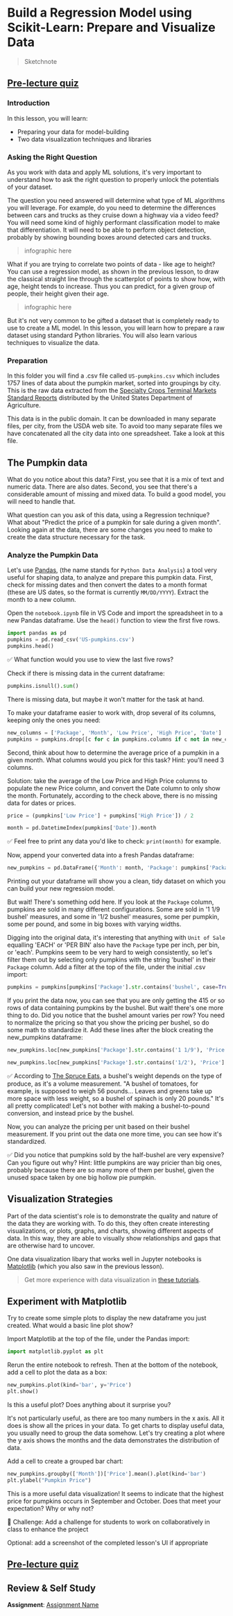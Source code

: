 # Build a Regression Model using Scikit-Learn: Prepare and Visualize Data

> Sketchnote
## [Pre-lecture quiz](https://jolly-sea-0a877260f.azurestaticapps.net/quiz/7/)

### Introduction

In this lesson, you will learn:
- Preparing your data for model-building
- Two data visualization techniques and libraries
### Asking the Right Question

As you work with data and apply ML solutions, it's very important to understand how to ask the right question to properly unlock the potentials of your dataset. 

The question you need answered will determine what type of ML algorithms you will leverage. For example, do you need to determine the differences between cars and trucks as they cruise down a highway via a video feed? You will need some kind of highly performant classification model to make that differentiation. It will need to be able to perform object detection, probably by showing bounding boxes around detected cars and trucks.

> infographic here

What if you are trying to correlate two points of data - like age to height? You can use a regression model, as shown in the previous lesson, to draw the classical straight line through the scatterplot of points to show how, with age, height tends to increase. Thus you can predict, for a given group of people, their height given their age.

> infographic here

But it's not very common to be gifted a dataset that is completely ready to use to create a ML model. In this lesson, you will learn how to prepare a raw dataset using standard Python libraries. You will also learn various techniques to visualize the data.
### Preparation

In this folder you will find a .csv file called `US-pumpkins.csv` which includes 1757 lines of data about the pumpkin market, sorted into groupings by city. This is the raw data extracted from the [Specialty Crops Terminal Markets Standard Reports](https://www.marketnews.usda.gov/mnp/fv-report-config-step1?type=termPrice) distributed by the United States Department of Agriculture. 

This data is in the public domain. It can be downloaded in many separate files, per city, from the USDA web site. To avoid too many separate files we have concatenated all the city data into one spreadsheet. Take a look at this file.
## The Pumpkin data

What do you notice about this data? First, you see that it is a mix of text and numeric data. There are also dates. Second, you see that there's a considerable amount of missing and mixed data. To build a good model, you will need to handle that. 

What question can you ask of this data, using a Regression technique? What about "Predict the price of a pumpkin for sale during a given month". Looking again at the data, there are some changes you need to make to create the data structure necessary for the task. 
### Analyze the Pumpkin Data

Let's use [Pandas](https://pandas.pydata.org/), (the name stands for `Python Data Analysis`) a tool very useful for shaping data, to analyze and prepare this pumpkin data. First, check for missing dates and then convert the dates to a month format (these are US dates, so the format is currently `MM/DD/YYYY`). Extract the month to a new column.

Open the `notebook.ipynb` file in VS Code and import the spreadsheet in to a new Pandas dataframe. Use the `head()` function to view the first five rows.

```python
import pandas as pd
pumpkins = pd.read_csv('US-pumpkins.csv')
pumpkins.head()
```

✅ What function would you use to view the last five rows?

Check if there is missing data in the current dataframe:

```python
pumpkins.isnull().sum()
```

There is missing data, but maybe it won't matter for the task at hand.

To make your dataframe easier to work with, drop several of its columns, keeping only the ones you need: 

```python
new_columns = ['Package', 'Month', 'Low Price', 'High Price', 'Date']
pumpkins = pumpkins.drop([c for c in pumpkins.columns if c not in new_columns], axis=1)
```

Second, think about how to determine the average price of a pumpkin in a given month. What columns would you pick for this task? Hint: you'll need 3 columns.

Solution: take the average of the Low Price and High Price columns to populate the new Price column, and convert the Date column to only show the month. Fortunately, according to the check above, there is no missing data for dates or prices.

```python
price = (pumpkins['Low Price'] + pumpkins['High Price']) / 2

month = pd.DatetimeIndex(pumpkins['Date']).month

```
✅ Feel free to print any data you'd like to check: `print(month)` for example.

Now, append your converted data into a fresh Pandas dataframe:

```python
new_pumpkins = pd.DataFrame({'Month': month, 'Package': pumpkins['Package'], 'Low Price': pumpkins['Low Price'],'High Price': pumpkins['High Price'], 'Price': price})
```
Printing out your dataframe will show you a clean, tidy dataset on which you can build your new regression model.

But wait! There's something odd here. If you look at the `Package` column, pumpkins are sold in many different configurations. Some are sold in '1 1/9 bushel' measures, and some in '1/2 bushel' measures, some per pumpkin, some per pound, and some in big boxes with varying widths.

Digging into the original data, it's interesting that anything with `Unit of Sale` equalling 'EACH' or 'PER BIN' also have the `Package` type per inch, per bin, or 'each'. Pumpkins seem to be very hard to weigh consistently, so let's filter them out by selecting only pumpkins with the string 'bushel' in their `Package` column. Add a filter at the top of the file, under the initial .csv import:

```python
pumpkins = pumpkins[pumpkins['Package'].str.contains('bushel', case=True, regex=True)]
```
If you print the data now, you can see that you are only getting the 415 or so rows of data containing pumpkins by the bushel. But wait! there's one more thing to do. Did you notice that the bushel amount varies per row? You need to normalize the pricing so that you show the pricing per bushel, so do some math to standardize it. Add these lines after the block creating the new_pumpkins dataframe:

```python
new_pumpkins.loc[new_pumpkins['Package'].str.contains('1 1/9'), 'Price'] = price/1.1

new_pumpkins.loc[new_pumpkins['Package'].str.contains('1/2'), 'Price'] = price*2
```

✅ According to [The Spruce Eats](https://www.thespruceeats.com/how-much-is-a-bushel-1389308), a bushel's weight depends on the type of produce, as it's a volume measurement. "A bushel of tomatoes, for example, is supposed to weigh 56 pounds... Leaves and greens take up more space with less weight, so a bushel of spinach is only 20 pounds." It's all pretty complicated! Let's not bother with making a bushel-to-pound conversion, and instead price by the bushel.

Now, you can analyze the pricing per unit based on their bushel measurement. If you print out the data one more time, you can see how it's standardized.

✅ Did you notice that pumpkins sold by the half-bushel are very expensive? Can you figure out why? Hint: little pumpkins are way pricier than big ones, probably because there are so many more of them per bushel, given the unused space taken by one big hollow pie pumpkin.
## Visualization Strategies

Part of the data scientist's role is to demonstrate the quality and nature of the data they are working with. To do this, they often create interesting visualizations, or plots, graphs, and charts, showing different aspects of data. In this way, they are able to visually show relationships and gaps that are otherwise hard to uncover.

One data visualization libary that works well in Jupyter notebooks is [Matplotlib](https://matplotlib.org/) (which you also saw in the previous lesson).

> Get more experience with data visualization in [these tutorials](https://docs.microsoft.com/learn/modules/explore-analyze-data-with-python?WT.mc_id=academic-15963-cxa).
## Experiment with Matplotlib

Try to create some simple plots to display the new dataframe you just created. What would a basic line plot show?

Import Matplotlib at the top of the file, under the Pandas import:

```python
import matplotlib.pyplot as plt
```

Rerun the entire notebook to refresh. Then at the bottom of the notebook, add a cell to plot the data as a box:

```python
new_pumpkins.plot(kind='bar', y='Price')
plt.show()
```
Is this a useful plot? Does anything about it surprise you?

It's not particularly useful, as there are too many numbers in the x axis. All it does is show all the prices in your data. To get charts to display useful data, you usually need to group the data somehow. Let's try creating a plot where the y axis shows the months and the data demonstrates the distribution of data. 

Add a cell to create a grouped bar chart:

```python
new_pumpkins.groupby(['Month'])['Price'].mean().plot(kind='bar')
plt.ylabel("Pumpkin Price")
```
This is a more useful data visualization! It seems to indicate that the highest price for pumpkins occurs in September and October. Does that meet your expectation? Why or why not?

🚀 Challenge: Add a challenge for students to work on collaboratively in class to enhance the project

Optional: add a screenshot of the completed lesson's UI if appropriate

## [Pre-lecture quiz](https://jolly-sea-0a877260f.azurestaticapps.net/quiz/8/)

## Review & Self Study

**Assignment**: [Assignment Name](assignment.md)
